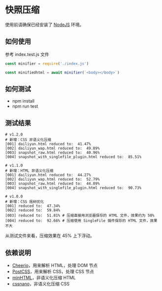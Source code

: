 # 快照压缩

使用前请确保已经安装了 [NodeJS](https://nodejs.org/en/) 环境。

## 如何使用

参考 index.test.js 文件

```js
const minifier = require('./index.js')

const minifiedhtml = await minifier(`<body></body>`)
```

## 如何测试

* npm install
* npm run test

## 测试结果

```
# v1.2.0
# 新增：CSS 非语义化压缩
[001] dailiyun.html reduced to:  41.47%
[002] dailiyun_wap.html reduced to:  49.89%
[003] snapshot_raw.html reduced to:  40.96%
[004] snapshot_with_singlefile_plugin.html reduced to:  85.51%

# v1.1.0
# 新增：HTML 非语义化压缩
[001] dailiyun.html reduced to:  44.27%
[002] dailiyun_wap.html reduced to:  52.79%
[003] snapshot_raw.html reduced to:  44.09%
[004] snapshot_with_singlefile_plugin.html reduced to:  90.73%

# v1.0.0 
# 新增：CSS 摇树优化
[001] reduced to:  47.34%
[002] reduced to:  59.84%
[003] reduced to:  51.81% # 压缩直接用浏览器保存的 HTML 文件，效果约为 50%
[004] reduced to:  92.66% # 压缩使用 SingleFile 插件保存的 HTML 文件，效果不大
```

从测试文件来看，压缩效果在 45% 上下浮动。

## 依赖说明

- [Cheerio](https://cheerio.js.org/)，用来解析 HTML，处理 DOM 节点
- [PostCSS](https://postcss.org/api/#postcss)，用来解析 CSS，处理 CSS 节点
- [minHTML](https://github.com/kangax/html-minifier)，非语义化压缩 HTML
- [cssnano](https://cssnano.co/docs/)，非语义化压缩 CSS
